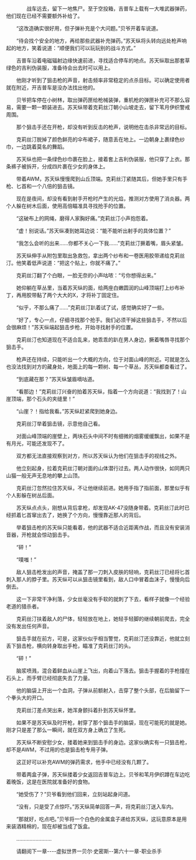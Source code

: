 <div class="read-content j_readContent" id="">
                <p>　　　　战车远去，留下一地焦尸。至于空投箱，吉普车上载有一大堆武器弹药，他们现在已经不需要额外补给了。<p>　　“这改造确实很好用，但子弹补充是个大问题。”贝爷开着车说道。<p>　　“待会找个安全的地方，再给那些武器补充弹药。”苏天纵将头转向远处枪声响起的地方，笑着说道：“顺便我们可以玩玩别的战斗方式。”<p>　　吉普车沿着电磁辐射边缘快速前进，寻找适合停车的地点。苏天纵取出那套草绿色的吉利伪装服，准备待会出去时可以用上。<p>　　他刚才听到了狙击枪的声音，射击频率非常稳定的点杀目标。可以确定使用者就在附近，开吉普车是没办法找出他的。<p>　　贝爷把车停在小树林，取出弹药匣给枪械装弹，重机枪的弹匣补充可不那么容易，需要一颗一颗装进去。苏天纵带着克莉丝汀朝小山坡走去，留下苇月伊织警戒周围。<p>　　那个狙击手还在开枪，却没有听到反击的枪声，说明他在击杀非常远的目标。<p>　　克莉丝汀脱掉了颜色鲜亮的伞布裙子，随意丢在地上。一边朝身上裹绿色纱巾，一边跳着莫名的舞蹈。<p>　　苏天纵也把一条绿色纱巾裹在脸上，接着套上吉利伪装服，他只穿了上衣。那条裤子被拆开，分成四片裹在少女的身体上。<p>　　带着AWM，苏天纵慢慢爬到山丘顶端。克莉丝汀紧随其后，但她手里只有手枪、匕首和一个八倍的狙击镜。<p>　　现在是夜间，却没有看到射手开枪时产生的光焰，推测对方使用了消炎器。两个人躲在树木后面，使用高倍瞄准具寻找抢手的位置。<p>　　“这破布上的网绳，磨得人家胸好痛。”克莉丝汀小声抱怨着。<p>　　“虚！别说话。”苏天纵凑到她耳边说：“能不能听出射手的具体位置？”<p>　　“我怎么会听的出来……你都不关心一下我……”克莉丝汀撅着嘴，眉头紧皱。<p>　　苏天纵伸手从附包里取出急救包，拿出两个纱布和一卷医用胶带递给克莉丝汀。他笑着低声说道：“把这个贴上，你就不痛了。”<p>　　克莉丝汀翻了个白眼，一脸无奈的小声咕哝：“亏你想得出来。”<p>　　她仰躺在草丛里，当着苏天纵的面，给两座白嫩圆润的山峰顶端打上纱布补丁，再用胶带黏了两个大大的X，才将补丁固定住。<p>　　“似乎，不那么痛了……”克莉丝汀趴着试了试，感觉确实好了一些。<p>　　“好了，专心一点，仔细寻找那个抢手。我们必须干掉这些狙击手，不然以后会很麻烦！”苏天纵端起狙击步枪，开始寻找射手的位置。<p>　　克莉丝汀也知道现在不适合乱来，她乖乖的趴在男人身边，撅着嘴唇寻找那个狙击手。<p>　　枪声还在持续，只能听出一个大概的方向，位于对面山峰的附近。可就是怎么也没法找到对方的藏身处，地面上的每一颗树、每一个草丛，苏天纵都查看过了。<p>　　“到底藏在那？”苏天纵皱眉嘀咕道。<p>　　“看那边！”克莉丝汀兴奋的拍着苏天纵，指着一个方向说道：“我找到了！山崖顶端，那个石头的夹缝里！”<p>　　“山崖？！指给我看。”苏天纵赶紧爬到她身边。<p>　　克莉丝汀举着狙击镜，示意他自己看。<p>　　对面山峰顶端的崖壁上，两块石头中间不时有细微的烟雾缓缓飘出，如果不是有月光，可能还发现不了。<p>　　双方都无法直接观察到对方，所以苏天纵认为他们在狙击手的视线之外。<p>　　他立刻起身，拉着克莉丝汀朝对面的山体潜行过去。两人动作很快，如同两只山猫一般无声无息地的攀上山顶。<p>　　克莉丝汀忽然拉住苏天纵，不让他继续前进。她用手指了指前面，那里似乎有个人影躲在树丛后面。<p>　　苏天纵点点头，刚想从背后拿枪，却发现AK-47没随身带着。克莉丝汀此时已经抓着匕首窜出去了，她换了个方向，慢慢靠近那人的背后。<p>　　举着狙击枪的苏天纵只能看着，他的武器不适合近距离作战，而且没有安装消音器，开枪就会惊动狙击手。<p>　　“砰！”<p>　　“噗嗤！”<p>　　敌人狙击枪发出的声音，掩盖了那一刀刺入皮肤的轻响，克莉丝汀已经将匕首刺入那人的脖子里。苏天纵可以从狙击镜里看到，敌人口中冒着血沫子，慢慢向后倒去。<p>　　这一下非常干净利落，少女丝毫没有手软的就刺了下去，看样子就像一个经验老道的猎杀者。<p>　　克莉丝汀扶着敌人的尸体，轻轻放在地上，她轻手轻脚的继续朝前爬去，完全没有发出任何声音。<p>　　狙击手就在前方，可是，这家伙似乎相当警觉，克莉丝汀还没靠近，他就立刻丢下狙击枪，横向转身取出手枪，瞄准了克莉丝汀的头。<p>　　“砰！”<p>　　脑浆喷溅，混合着鲜血从山崖上飞出，向着山下落去。狙击手握着的手枪撞在石头上，而手臂已经彻底失去了力量。<p>　　他的脑袋上开出一个血洞，子弹从前额射入，击穿了整个头部，在后脑留下一个拳头大的开口。<p>　　克莉丝汀差点哭出来，她浑身颤抖着扑到苏天纵怀里。<p>　　如果不是苏天纵及时开枪，射穿了那个狙击手的脑袋，现在可能死的就是她。刚才只是差了那么一瞬间，就在双方身上确立了生死。<p>　　苏天纵不断安慰少女，搂着她来到狙击手的身边。这家伙确实有一只狙击枪，却不是AWM，不过用的也是狙击枪专用子弹。<p>　　这正好可以补充AWM的弹药需求，他手中已经没有几颗了。<p>　　带着两盒子弹，苏天纵搂着少女返回吉普车边上。贝爷和苇月伊织蹲在车边吃着晚饭，这是在医院就准备好的食物。<p>　　“她受伤了？”贝爷看到他们回来，立刻站起身问道。<p>　　“没有，只是受了点惊吓。”苏天纵简单回答一声，将克莉丝汀送入车内。<p>　　“那就好，吃点吧。”贝爷将一个白色的金属盒子递给苏天纵，这玩意原本是用来装酒精棉的，现在却被当成了饭盒。<p>　　……………………<p>　　请翻阅下一章----虚拟世界一贝尔·史密斯--第六十一章-职业杀手<p>　　<p> 
            </div>